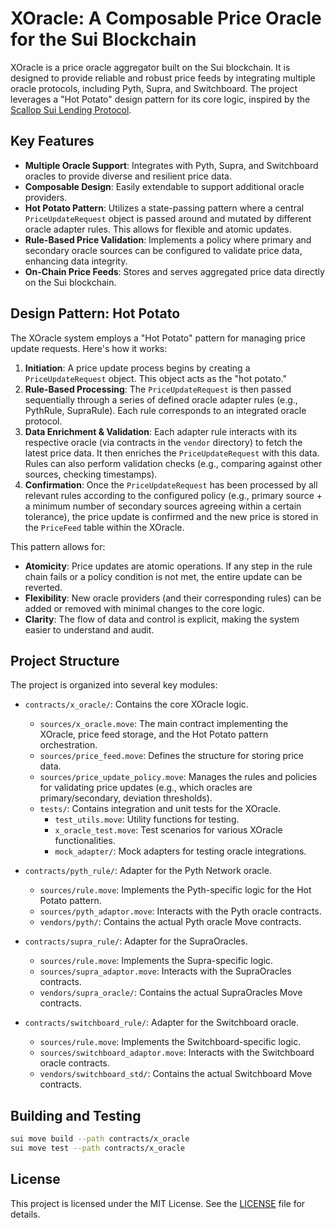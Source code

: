 # XOracle: A Composable Price Oracle for the Sui Blockchain

XOracle is a price oracle aggregator built on the Sui blockchain. It is designed to provide reliable and robust price feeds by integrating multiple oracle protocols, including Pyth, Supra, and Switchboard. The project leverages a "Hot Potato" design pattern for its core logic, inspired by the [Scallop Sui Lending Protocol](https://github.com/scallop-io/sui-lending-protocol).

## Key Features

* **Multiple Oracle Support**: Integrates with Pyth, Supra, and Switchboard oracles to provide diverse and resilient price data.
* **Composable Design**: Easily extendable to support additional oracle providers.
* **Hot Potato Pattern**: Utilizes a state-passing pattern where a central `PriceUpdateRequest` object is passed around and mutated by different oracle adapter rules. This allows for flexible and atomic updates.
* **Rule-Based Price Validation**: Implements a policy where primary and secondary oracle sources can be configured to validate price data, enhancing data integrity.
* **On-Chain Price Feeds**: Stores and serves aggregated price data directly on the Sui blockchain.

## Design Pattern: Hot Potato

The XOracle system employs a "Hot Potato" pattern for managing price update requests. Here's how it works:

1. **Initiation**: A price update process begins by creating a `PriceUpdateRequest` object. This object acts as the "hot potato."
2. **Rule-Based Processing**: The `PriceUpdateRequest` is then passed sequentially through a series of defined oracle adapter rules (e.g., PythRule, SupraRule). Each rule corresponds to an integrated oracle protocol.
3. **Data Enrichment & Validation**: Each adapter rule interacts with its respective oracle (via contracts in the `vendor` directory) to fetch the latest price data. It then enriches the `PriceUpdateRequest` with this data. Rules can also perform validation checks (e.g., comparing against other sources, checking timestamps).
4. **Confirmation**: Once the `PriceUpdateRequest` has been processed by all relevant rules according to the configured policy (e.g., primary source + a minimum number of secondary sources agreeing within a certain tolerance), the price update is confirmed and the new price is stored in the `PriceFeed` table within the XOracle.

This pattern allows for:

* **Atomicity**: Price updates are atomic operations. If any step in the rule chain fails or a policy condition is not met, the entire update can be reverted.
* **Flexibility**: New oracle providers (and their corresponding rules) can be added or removed with minimal changes to the core logic.
* **Clarity**: The flow of data and control is explicit, making the system easier to understand and audit.

## Project Structure

The project is organized into several key modules:

* `contracts/x_oracle/`: Contains the core XOracle logic.
  * `sources/x_oracle.move`: The main contract implementing the XOracle, price feed storage, and the Hot Potato pattern orchestration.
  * `sources/price_feed.move`: Defines the structure for storing price data.
  * `sources/price_update_policy.move`: Manages the rules and policies for validating price updates (e.g., which oracles are primary/secondary, deviation thresholds).
  * `tests/`: Contains integration and unit tests for the XOracle.
    * `test_utils.move`: Utility functions for testing.
    * `x_oracle_test.move`: Test scenarios for various XOracle functionalities.
    * `mock_adapter/`: Mock adapters for testing oracle integrations.

* `contracts/pyth_rule/`: Adapter for the Pyth Network oracle.
  * `sources/rule.move`: Implements the Pyth-specific logic for the Hot Potato pattern.
  * `sources/pyth_adaptor.move`: Interacts with the Pyth oracle contracts.
  * `vendors/pyth/`: Contains the actual Pyth oracle Move contracts.

* `contracts/supra_rule/`: Adapter for the SupraOracles.
  * `sources/rule.move`: Implements the Supra-specific logic.
  * `sources/supra_adaptor.move`: Interacts with the SupraOracles contracts.
  * `vendors/supra_oracle/`: Contains the actual SupraOracles Move contracts.

* `contracts/switchboard_rule/`: Adapter for the Switchboard oracle.
  * `sources/rule.move`: Implements the Switchboard-specific logic.
  * `sources/switchboard_adaptor.move`: Interacts with the Switchboard oracle contracts.
  * `vendors/switchboard_std/`: Contains the actual Switchboard Move contracts.

## Building and Testing

```bash
sui move build --path contracts/x_oracle
sui move test --path contracts/x_oracle
```

## License

This project is licensed under the MIT License. See the [LICENSE](LICENSE) file for details.
